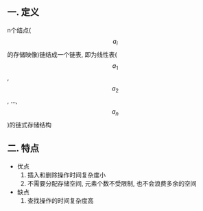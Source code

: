 ## 一. 定义
n个结点($$ a_i $$的存储映像)链结成一个链表, 即为线性表($$ a_1 $$, $$ a_2 $$, ..., $$ a_n $$)的链式存储结构

## 二. 特点
- 优点
    1. 插入和删除操作时间复杂度小
    2. 不需要分配存储空间, 元素个数不受限制, 也不会浪费多余的空间
- 缺点
    1. 查找操作的时间复杂度高